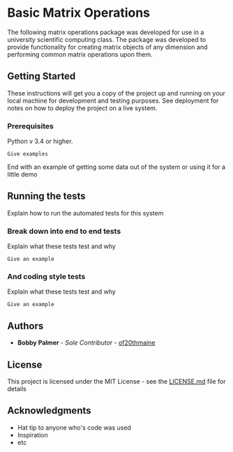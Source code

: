 # Basic Matrix Operations

The following matrix operations package was developed for use in a university scientific computing class. The package was developed to provide
functionality for creating matrix objects of any dimension and performing common matrix operations upon them.

## Getting Started

These instructions will get you a copy of the project up and running on your local machine for development and testing purposes. See deployment for notes on how to deploy the project on a live system.

### Prerequisites

Python v 3.4 or higher.

```
Give examples
```

End with an example of getting some data out of the system or using it for a little demo

## Running the tests

Explain how to run the automated tests for this system

### Break down into end to end tests

Explain what these tests test and why

```
Give an example
```

### And coding style tests

Explain what these tests test and why

```
Give an example
```

## Authors

* **Bobby Palmer** - *Sole Contributor* - [of20thmaine](https://github.com/of20thmaine)

## License

This project is licensed under the MIT License - see the [LICENSE.md](LICENSE.md) file for details

## Acknowledgments

* Hat tip to anyone who's code was used
* Inspiration
* etc
